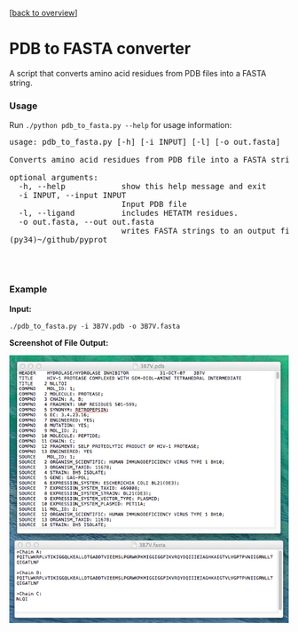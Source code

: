 [[back to overview](../../README.md)]

# PDB to FASTA converter

A script that converts amino acid residues from PDB files into a FASTA string.

### Usage

Run `./python pdb_to_fasta.py --help` for usage information:

<pre>
usage: pdb_to_fasta.py [-h] [-i INPUT] [-l] [-o out.fasta]

Converts amino acid residues from PDB file into a FASTA string

optional arguments:
  -h, --help            show this help message and exit
  -i INPUT, --input INPUT
                        Input PDB file
  -l, --ligand          includes HETATM residues.
  -o out.fasta, --out out.fasta
                        writes FASTA strings to an output file instead of printing it to the screen
(py34)~/github/pyprot
</pre>

<br>
<br>

### Example

**Input:**

	./pdb_to_fasta.py -i 3B7V.pdb -o 3B7V.fasta


**Screenshot of File Output:**

![](../../images/tools/ex_pdb_to_fasta.png)

